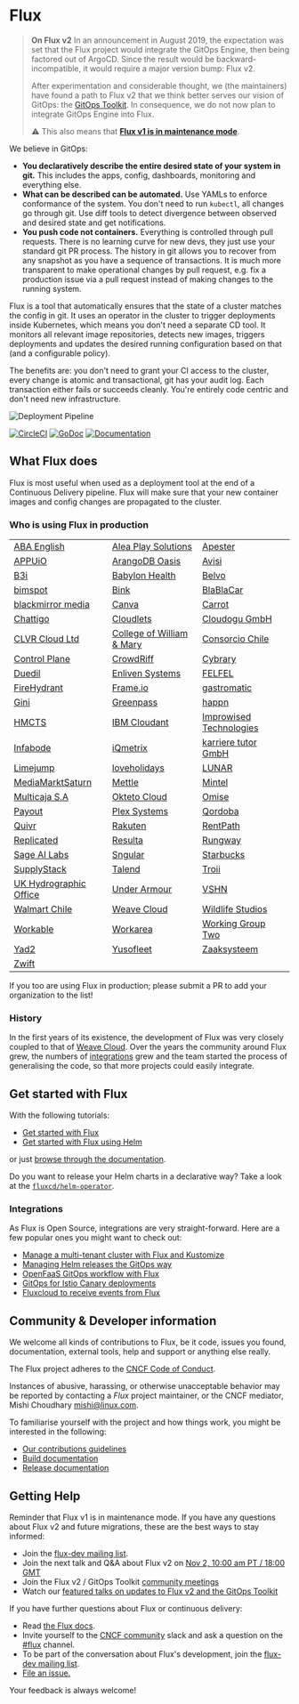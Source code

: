 # Flux

> **On Flux v2** In an announcement in August 2019, the expectation
> was set that the Flux project would integrate the GitOps Engine,
> then being factored out of ArgoCD. Since the result would be
> backward-incompatible, it would require a major version bump: Flux
> v2.
>
> After experimentation and considerable thought, we (the maintainers)
> have found a path to Flux v2 that we think better serves our vision
> of GitOps: the [GitOps Toolkit](https://toolkit.fluxcd.io/). In
> consequence, we do not now plan to integrate GitOps Engine into
> Flux.
>
> :warning: This also means that **[Flux v1 is in maintenance mode](https://github.com/fluxcd/flux/issues/3320)**.

We believe in GitOps:

- **You declaratively describe the entire desired state of your
  system in git.** This includes the apps, config, dashboards,
  monitoring and everything else.
- **What can be described can be automated.** Use YAMLs to enforce
  conformance of the system. You don't need to run `kubectl`, all changes go
  through git. Use diff tools to detect divergence between observed and
  desired state and get notifications.
- **You push code not containers.** Everything is controlled through
  pull requests. There is no learning curve for new devs, they just use
  your standard git PR process. The history in git allows you to recover
  from any snapshot as you have a sequence of transactions. It is much
  more transparent to make operational changes by pull request, e.g.
  fix a production issue via a pull request instead of making changes to
  the running system.

Flux is a tool that automatically ensures that the state of a cluster
matches the config in git. It uses an operator in the cluster to trigger
deployments inside Kubernetes, which means you don't need a separate CD tool.
It monitors all relevant image repositories, detects new images, triggers
deployments and updates the desired running configuration based on that
(and a configurable policy).

The benefits are: you don't need to grant your CI access to the cluster, every
change is atomic and transactional, git has your audit log. Each transaction
either fails or succeeds cleanly. You're entirely code centric and don't need
new infrastructure.

![Deployment Pipeline](docs/_files/flux-cd-diagram.png)

[![CircleCI](https://circleci.com/gh/fluxcd/flux.svg?style=svg)](https://circleci.com/gh/fluxcd/flux)
[![GoDoc](https://godoc.org/github.com/fluxcd/flux?status.svg)](https://godoc.org/github.com/fluxcd/flux)
[![Documentation](https://img.shields.io/badge/latest-documentation-informational)](https://docs.fluxcd.io/en/latest/)

## What Flux does

Flux is most useful when used as a deployment tool at the end of a
Continuous Delivery pipeline. Flux will make sure that your new
container images and config changes are propagated to the cluster.

### Who is using Flux in production

|    |     |     |
| -- | --- | --- |
[ABA English](https://www.abaenglish.com)|[Alea Play Solutions](http://www.alea.com)|[Apester](https://apester.com)
[APPUiO](https://appuio.ch)|[ArangoDB Oasis](https://arangodb.com/managed-service)|[Avisi](https://avisi.nl)
[B3i](https://b3i.tech/)|[Babylon Health](https://www.babylonhealth.com/)|[Belvo](https://belvo.com/)
[bimspot](https://bimspot.io)|[Bink](https://bink.com)|[BlaBlaCar](https://www.blablacar.com/)
[blackmirror media](https://blackmirror.media)|[Canva](https://www.canva.com/)|[Carrot](https://carrot.com)
[Chattigo](https://chattigo.com)|[Cloudlets](https://cloudlets.io)|[Cloudogu GmbH](https://cloudogu.com)
[CLVR Cloud Ltd](https://clvr.cloud)|[College of William & Mary](https://www.wm.edu)|[Consorcio Chile](https://www.consorcio.cl)|
[Control Plane](https://control-plane.io)|[CrowdRiff](https://crowdriff.com)|[Cybrary](https://cybrary.it)
[Duedil](https://www.duedil.com/)|[Enliven Systems](https://enliven.systems)|[FELFEL](https://felfel.ch/)
[FireHydrant](https://firehydrant.io)|[Frame.io](https://frame.io)|[gastromatic](https://www.gastromatic.de/)
[Gini](https://gini.net)|[Greenpass](https://www.greenpass.com.br/)|[happn](https://www.happn.com)
[HMCTS](https://www.gov.uk/government/organisations/hm-courts-and-tribunals-service)|[IBM Cloudant](https://www.ibm.com/cloud/cloudant)|[Improwised Technologies](https://www.improwised.com/)
[Infabode](https://infabode.com)|[iQmetrix](https://www.iqmetrix.com)|[karriere tutor GmbH](https://www.karrieretutor.de)
[Limejump](https://limejump.com)|[loveholidays](https://www.loveholidays.com/)|[LUNAR](https://www.lunarway.com/)
[MediaMarktSaturn](https://www.mediamarktsaturn.com)|[Mettle](https://mettle.co.uk)|[Mintel](https://www.mintel.com)
[Multicaja S.A](https://www.multicaja.cl)|[Okteto Cloud](https://okteto.com/)|[Omise](https://www.omise.co)
[Payout](https://payout.one)|[Plex Systems](https://www.plex.com/)|[Qordoba](https://qordoba.com)
[Quivr](https://quivr.be)|[Rakuten](https://rakuten.com)|[RentPath](https://rentpath.com)
[Replicated](https://replicated.com)|[Resulta](https://resulta.com)|[Rungway](https://rungway.com)
[Sage AI Labs](https://www.sage.com)|[Sngular](https://www.sngular.com)|[Starbucks](https://www.starbucks.com/)
[SupplyStack](https://www.supplystack.com/)|[Talend](https://www.talend.com)|[Troii](https://troii.com/)
[UK Hydrographic Office](https://www.gov.uk/government/organisations/uk-hydrographic-office)|[Under Armour](https://www.underarmour.com)|[VSHN](https://vshn.ch)
[Walmart Chile](https://www.walmartchile.cl)|[Weave Cloud](https://cloud.weave.works)|[Wildlife Studios](https://wildlifestudios.com)
[Workable](https://www.workable.com)|[Workarea](https://www.workarea.com)|[Working Group Two](https://wgtwo.com)
[Yad2](https://yad2.co.il)|[Yusofleet](https://yusofleet.com)|[Zaaksysteem](https://zaaksysteem.nl)
[Zwift](https://zwift.com)||

If you too are using Flux in production; please submit a PR to add your organization to the list!

### History

In the first years of its existence, the development of Flux was very
closely coupled to that of [Weave
Cloud](https://www.weave.works/product/cloud/). Over the years the community
around Flux grew, the numbers of [integrations](#integrations) grew and
the team started the process of generalising the code, so that more projects
could easily integrate.

## Get started with Flux

With the following tutorials:

- [Get started with Flux](https://docs.fluxcd.io/en/latest/tutorials/get-started)
- [Get started with Flux using Helm](https://docs.fluxcd.io/en/latest/tutorials/get-started-helm)

or just [browse through the documentation](https://docs.fluxcd.io).

Do you want to release your Helm charts in a declarative way?
Take a look at the [`fluxcd/helm-operator`](https://github.com/fluxcd/helm-operator).

### Integrations

As Flux is Open Source, integrations are very straight-forward. Here are
a few popular ones you might want to check out:

- [Manage a multi-tenant cluster with Flux and Kustomize](https://github.com/fluxcd/multi-tenancy)
- [Managing Helm releases the GitOps way](https://github.com/fluxcd/helm-operator-get-started)
- [OpenFaaS GitOps workflow with Flux](https://github.com/stefanprodan/openfaas-flux)
- [GitOps for Istio Canary deployments](https://github.com/stefanprodan/gitops-istio)
- [Fluxcloud to receive events from Flux](https://github.com/topfreegames/fluxcloud)

## Community & Developer information

We welcome all kinds of contributions to Flux, be it code, issues you found,
documentation, external tools, help and support or anything else really.

The Flux project adheres to the [CNCF Code of
Conduct](https://github.com/cncf/foundation/blob/master/code-of-conduct.md).

Instances of abusive, harassing, or otherwise unacceptable behavior
may be reported by contacting a _Flux_ project maintainer, or the CNCF
mediator, Mishi Choudhary <mishi@linux.com>.

To familiarise yourself with the project and how things work, you might
be interested in the following:

- [Our contributions guidelines](CONTRIBUTING.md)
- [Build documentation](https://docs.fluxcd.io/en/latest/contributing/building)
- [Release documentation](internal/docs/releasing.md)

## <a name="help"></a>Getting Help

Reminder that Flux v1 is in maintenance mode. If you have any questions about Flux v2 and future migrations, these are the best ways to stay informed:
- Join the [flux-dev mailing list](https://lists.cncf.io/g/cncf-flux-dev).
- Join the next talk and Q&A about Flux v2 on [Nov 2, 10:00 am PT / 18:00 GMT](https://www.meetup.com/GitOps-Community/events/273934676/)
- Join the Flux v2 / GitOps Toolkit [community meetings](https://github.com/fluxcd/toolkit/discussions)
- Watch our [featured talks on updates to Flux v2 and the GitOps Toolkit](https://github.com/fluxcd/toolkit#featured-talks)

If you have further questions about Flux or continuous delivery:

- Read [the Flux docs](https://docs.fluxcd.io).
- Invite yourself to the <a href="https://slack.cncf.io" target="_blank">CNCF community</a>
  slack and ask a question on the [#flux](https://cloud-native.slack.com/messages/flux/)
  channel.
- To be part of the conversation about Flux's development, join the
  [flux-dev mailing list](https://lists.cncf.io/g/cncf-flux-dev).
- [File an issue.](https://github.com/fluxcd/flux/issues/new/choose)

Your feedback is always welcome!
